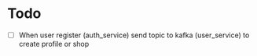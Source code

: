 # Todo

- [ ] When user register (auth_service) send topic to kafka (user_service) to create profile or shop
